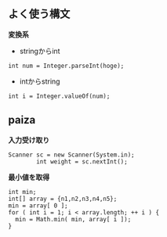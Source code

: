 ## よく使う構文
**変換系**  

- stringからint
```
int num = Integer.parseInt(hoge);
```
- intからstring
```
int i = Integer.valueOf(num);
```

## paiza
**入力受け取り**
```java:scanner
Scanner sc = new Scanner(System.in);
        int weight = sc.nextInt();
```

**最小値を取得**
```java:min
int min;
int[] array = {n1,n2,n3,n4,n5};
min = array[ 0 ];
for ( int i = 1; i < array.length; ++ i ) {
  min = Math.min( min, array[ i ]);
}
```
